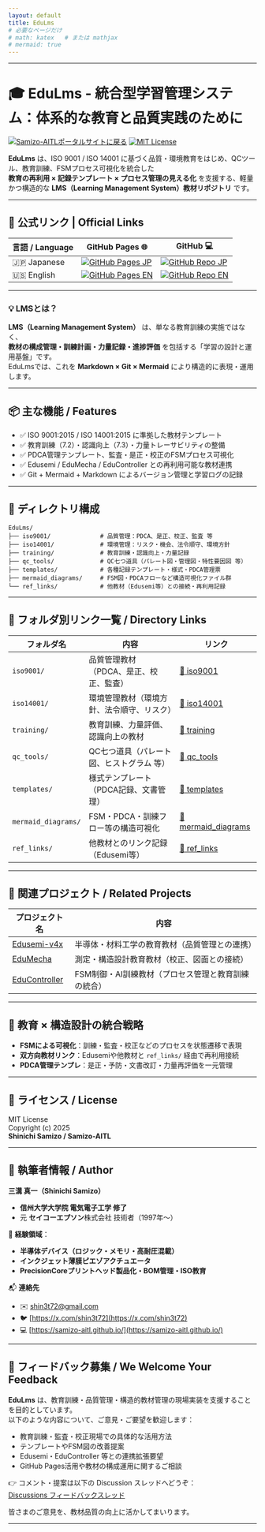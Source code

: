 ```yaml
---
layout: default
title: EduLms
# 必要なページだけ
# math: katex   # または mathjax
# mermaid: true
---
```


---

# 🎓 EduLms - 統合型学習管理システム：体系的な教育と品質実践のために

[![Samizo-AITLポータルサイトに戻る](https://img.shields.io/badge/Samizo--AITL%20ポータルサイトに戻る-brightgreen)](https://samizo-aitl.github.io/) [![MIT License](https://img.shields.io/badge/license-MIT-blue.svg)](LICENSE)

**EduLms** は、ISO 9001 / ISO 14001 に基づく品質・環境教育をはじめ、QCツール、教育訓練、FSMプロセス可視化を統合した  
**教育の再利用 × 記録テンプレート × プロセス管理の見える化** を支援する、軽量かつ構造的な **LMS（Learning Management System）教材リポジトリ** です。

---

## 🔗 公式リンク | Official Links

| 言語 / Language | GitHub Pages 🌐 | GitHub 💻 |
|-----------------|----------------|-----------|
| 🇯🇵 Japanese | [![GitHub Pages JP](https://img.shields.io/badge/GitHub%20Pages-日本語版-brightgreen?logo=github)](https://samizo-aitl.github.io/EduLms/) | [![GitHub Repo JP](https://img.shields.io/badge/GitHub-日本語版-blue?logo=github)](https://github.com/Samizo-AITL/EduLms) |
| 🇺🇸 English | [![GitHub Pages EN](https://img.shields.io/badge/GitHub%20Pages-English-brightgreen?logo=github)](https://samizo-aitl.github.io/EduLms/en/) | [![GitHub Repo EN](https://img.shields.io/badge/GitHub-English-blue?logo=github)](https://github.com/Samizo-AITL/EduLms/tree/main/en) |

---

### 💡 **LMSとは？**

**LMS（Learning Management System）** は、単なる教育訓練の実施ではなく、  
**教材の構成管理・訓練計画・力量記録・進捗評価** を包括する「学習の設計と運用基盤」です。  
EduLmsでは、これを **Markdown × Git × Mermaid** により構造的に表現・運用します。

---

## 📦 主な機能 / Features

- ✅ ISO 9001:2015 / ISO 14001:2015 に準拠した教材テンプレート  
- ✅ 教育訓練（7.2）・認識向上（7.3）・力量トレーサビリティの整備  
- ✅ PDCA管理テンプレート、監査・是正・校正のFSMプロセス可視化  
- ✅ Edusemi / EduMecha / EduController との再利用可能な教材連携  
- ✅ Git + Mermaid + Markdown によるバージョン管理と学習ログの記録  

---

## 📁 ディレクトリ構成

```plaintext
EduLms/
├── iso9001/              # 品質管理：PDCA、是正、校正、監査 等
├── iso14001/             # 環境管理：リスク・機会、法令順守、環境方針
├── training/             # 教育訓練・認識向上・力量記録
├── qc_tools/             # QC七つ道具（パレート図・管理図・特性要因図 等）
├── templates/            # 各種記録テンプレート・様式・PDCA管理票
├── mermaid_diagrams/     # FSM図・PDCAフローなど構造可視化ファイル群
└── ref_links/            # 他教材（Edusemi等）との接続・再利用記録
```

---

## 📂 フォルダ別リンク一覧 / Directory Links

| フォルダ名         | 内容                                       | リンク                         |
|--------------------|--------------------------------------------|------------------------------|
| `iso9001/`         | 品質管理教材（PDCA、是正、校正、監査）     | [📁 iso9001](./iso9001/)     |
| `iso14001/`        | 環境管理教材（環境方針、法令順守、リスク） | [📁 iso14001](./iso14001/)   |
| `training/`        | 教育訓練、力量評価、認識向上の教材         | [📁 training](./training/)   |
| `qc_tools/`        | QC七つ道具（パレート図、ヒストグラム 等） | [📁 qc_tools](./qc_tools/)   |
| `templates/`       | 様式テンプレート（PDCA記録、文書管理）     | [📁 templates](./templates/) |
| `mermaid_diagrams/`| FSM・PDCA・訓練フロー等の構造可視化        | [📁 mermaid_diagrams](./mermaid_diagrams/) |
| `ref_links/`       | 他教材とのリンク記録（Edusemi等）          | [📁 ref_links](./ref_links/) |

---

## 🔗 関連プロジェクト / Related Projects

| プロジェクト名 | 内容                                                         |
|----------------|--------------------------------------------------------------|
| [Edusemi-v4x](https://github.com/samizo-aitl/Edusemi-v4x)       | 半導体・材料工学の教育教材（品質管理との連携）          |
| [EduMecha](https://github.com/samizo-aitl/EduMecha)             | 測定・構造設計教育教材（校正、図面との接続）            |
| [EduController](https://github.com/samizo-aitl/EduController)   | FSM制御・AI訓練教材（プロセス管理と教育訓練の統合）     |

---

## 🧠 教育 × 構造設計の統合戦略

- **FSMによる可視化**：訓練・監査・校正などのプロセスを状態遷移で表現  
- **双方向教材リンク**：Edusemiや他教材と `ref_links/` 経由で再利用接続  
- **PDCA管理テンプレ**：是正・予防・文書改訂・力量再評価を一元管理  

---

## 📜 ライセンス / License

MIT License  
Copyright (c) 2025  
**Shinichi Samizo / Samizo-AITL**

---

## 👤 **執筆者情報 / Author**

**三溝 真一（Shinichi Samizo）**  
- **信州大学大学院 電気電子工学 修了**  
- 元 **セイコーエプソン**株式会社 技術者（1997年〜）

📌 **経験領域**：  
- **半導体デバイス（ロジック・メモリ・高耐圧混載）**  
- **インクジェット薄膜ピエゾアクチュエータ**  
- **PrecisionCoreプリントヘッド製品化・BOM管理・ISO教育**

📬 **連絡先**  
- ✉️ [shin3t72@gmail.com](mailto:shin3t72@gmail.com)  
- 🐦 [https://x.com/shin3t72](https://x.com/shin3t72)  
- 💻 [https://samizo-aitl.github.io/](https://samizo-aitl.github.io/)

---

## 💬 フィードバック募集 / We Welcome Your Feedback

**EduLms** は、教育訓練・品質管理・構造的教材管理の現場実装を支援することを目的としています。  
以下のような内容について、ご意見・ご要望を歓迎します：

- 教育訓練・監査・校正現場での具体的な活用方法  
- テンプレートやFSM図の改善提案  
- Edusemi・EduController 等との連携拡張要望  
- GitHub Pages活用や教材の構成運用に関するご相談  

👉 コメント・提案は以下の Discussion スレッドへどうぞ：  
[Discussions フィードバックスレッド](https://github.com/Samizo-AITL/EduLms/discussions)

皆さまのご意見を、教材品質の向上に活かしてまいります。

---
